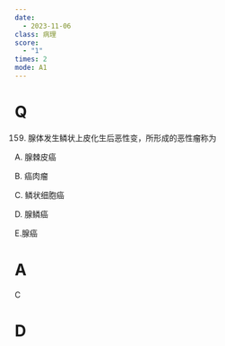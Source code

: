 ```yaml
---
date:
  - 2023-11-06
class: 病理
score:
  - "1"
times: 2
mode: A1
---
```



# Q
159. 腺体发生鳞状上皮化生后恶性变，所形成的恶性瘤称为

A. 腺棘皮癌

B. 癌肉瘤

C. 鳞状细胞癌

D. 腺鳞癌

E.腺癌


# A
C





# D